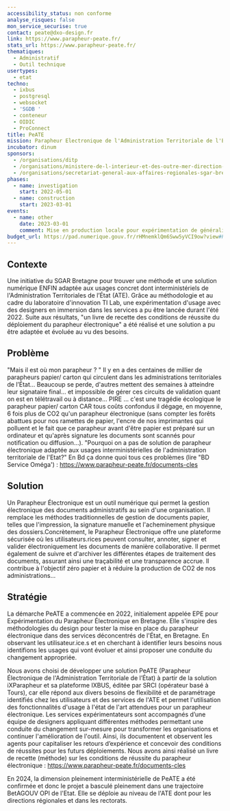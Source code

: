 ```yaml
---
accessibility_status: non conforme
analyse_risques: false
mon_service_securise: true
contact: peate@dxo-design.fr
link: https://www.parapheur-peate.fr/
stats_url: https://www.parapheur-peate.fr/
thematiques:
  - Administratif
  - Outil technique
usertypes:
  - etat
techno:
  - ixbus
  - postgresql
  - websocket
  - 'SGDB '
  - conteneur
  - OIDIC
  - ProConnect
title: PeATE
mission: Parapheur Electronique de l'Administration Territoriale de l'Etat
incubator: dinum
sponsors:
  - /organisations/ditp
  - /organisations/ministere-de-l-interieur-et-des-outre-mer-direction-des-ressources-humaines
  - /organisations/secretariat-general-aux-affaires-regionales-sgar-bretagne
phases:
  - name: investigation
    start: 2022-05-01
  - name: construction
    start: 2023-03-01
events:
  - name: other
    date: 2023-03-01
    comment: Mise en production locale pour expérimentation de généralisation
budget_url: https://pad.numerique.gouv.fr/rHMnemklQm6Sww5yVCI9ow?view#PeATE
---
```

## Contexte

Une initiative du SGAR Bretagne pour trouver une méthode et une solution numérique ENFIN adaptée aux usages concret dont interministériels de l'Administration Territoriales de l’État (ATE). Grâce au méthodologie et au cadre du laboratoire d'innovation TI Lab, une expérimentation d'usage avec des designers en immersion dans les services a pu être lancée durant l'été 2022. Suite aux résultats, "un livre de recette des conditions de réussite du déploiement du parapheur électronique" a été réalisé et une solution a pu être adaptée et évoluée au vu des besoins. 

## Problème

"Mais il est où mon parapheur ? " Il y en a des centaines de millier de parapheurs papier/ carton qui circulent dans les administrations territoriales de l’État... 
Beaucoup se perde, d'autres mettent des semaines à atteindre leur signataire final... et impossible de gérer ces circuits de validation quant on est en télétravail ou à distance...
PIRE ... c'est une tragédie écologique le parapheur papier/ carton CAR tous coûts confondus il dégage, en moyenne, 6 fois plus de CO2 qu'un parapheur électronique (sans compter les forêts abattues pour nos ramettes de papier, l'encre de nos imprimantes qui polluent et le fait que ce parapheur avant d'être papier est préparé sur un ordinateur et qu'après signature les documents sont scannés pour notification ou diffusion...).
"Pourquoi on a pas de solution de parapheur électronique adaptée aux usages interministérielles de l'administration territoriale de l'Etat?" 
En Bd ça donne quoi tous ces problèmes (lire "BD Service Oméga') : https://www.parapheur-peate.fr/documents-cles 

## Solution

Un Parapheur Électronique est un outil numérique qui permet la gestion électronique des documents administratifs au sein d'une organisation. Il remplace les méthodes traditionnelles de gestion de documents papier, telles que l'impression, la signature manuelle et l'acheminement physique des dossiers.Concrètement, le Parapheur Électronique offre une plateforme sécurisée où les utilisateurs.rices peuvent consulter, annoter, signer et valider électroniquement les documents de manière collaborative. Il permet également de suivre et d'archiver les différentes étapes de traitement des documents, assurant ainsi une traçabilité et une transparence accrue.
Il contribue à l'objectif zéro papier et à réduire la production de CO2 de nos administrations...

## Stratégie

La démarche PeATE a commencée en 2022, initialement appelée EPE pour Expérimentation du Parapheur Électronique en Bretagne. Elle s'inspire des méthodologies du design pour tester la mise en place du parapheur électronique dans des services déconcentrés de l'État, en Bretagne. En observant les utilisateur.ice.s et en cherchant à identifier leurs besoins nous identifions les usages qui vont évoluer et ainsi proposer une conduite du changement appropriée.

Nous avons choisi de développer une solution PeATE (Parapheur Électronique de l'Administration Territoriale de l’État)  à partir de la solution iXParapheur et sa plateforme IXBUS, éditée par SRCI (opérateur basé à Tours), car elle répond aux divers besoins de flexibilité et de paramétrage identifiés chez les utilisateurs et des services de l'ATE et permet l'utilisation des fonctionnalités d'usage à l'état de l'art attendues pour un parapheur électronique. Les services expérimentateurs sont accompagnés d’une équipe de designers appliquant différentes méthodes permettant une conduite du changement sur-mesure pour transformer les organisations et continuer l'amélioration de l'outil. Ainsi, ils documentent et observent les agents pour capitaliser les retours d’expérience et concevoir des conditions de réussites pour les futurs déploiements. 
Nous avons ainsi réalisé un livre de recette (méthode) sur les conditions de réussite du parapheur électronique : https://www.parapheur-peate.fr/documents-cles 

En 2024, la dimension pleinement interministérielle de PeATE a été confirmée et donc le projet a basculé pleinement dans une trajectoire BetAGOUV OPI de l'Etat. Elle se déploie au niveau de l'ATE dont pour les directions régionales et dans les rectorats.